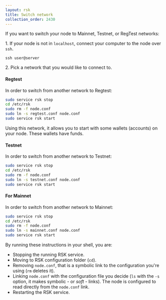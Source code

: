 ```yaml
---
layout: rsk
title: Switch network
collection_order: 2430
---
```


If you want to switch your node to Mainnet, Testnet, or RegTest networks:

1\. If your node is not in `localhost`, connect your computer to the node over `ssh`.

```shell
ssh user@server
```

2\. Pick a network that you would like to connect to.

#### Regtest

In order to switch from another network to Regtest:

```bash
sudo service rsk stop
cd /etc/rsk
sudo rm -f node.conf
sudo ln -s regtest.conf node.conf
sudo service rsk start
```

Using this network, it allows you to start with some wallets (accounts) on your node. These wallets have funds.


#### Testnet

In order to switch from another network to Testnet:

```bash
sudo service rsk stop
cd /etc/rsk
sudo rm -f node.conf
sudo ln -s testnet.conf node.conf
sudo service rsk start
```

#### For Mainnet

In order to switch from another network to Mainnet:

```bash
sudo service rsk stop
cd /etc/rsk
sudo rm -f node.conf
sudo ln -s mainnet.conf node.conf
sudo service rsk start
```

By running these instructions in your shell, you are:

- Stopping the running RSK service.
- Moving to RSK configuration folder (`cd`).
- Removing `node.conf`, that is a symbolic link to the configuration you're using (`rm` deletes it).
- Linking `node.conf` with the configuration file you decide (`ls` with the `-s` option, it makes symbolic - or _soft_ - links). The node is configured to read directly from the `node.conf` link.
- Restarting the RSK service.
